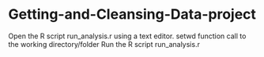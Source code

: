 # Getting-and-Cleansing-Data-project

Open the R script run_analysis.r using a text editor.
setwd function call to the working directory/folder
Run the R script run_analysis.r
